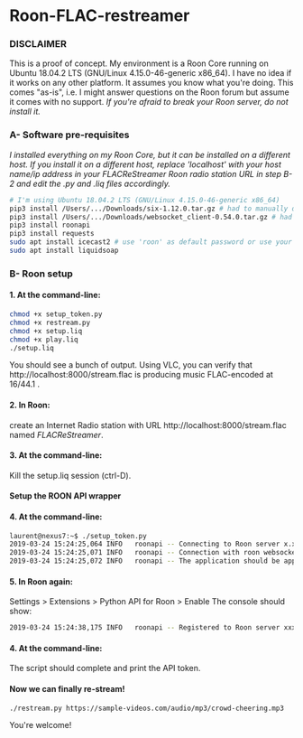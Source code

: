 # Roon-FLAC-restreamer

### DISCLAIMER

This is a proof of concept.
My environment is a Roon Core running on Ubuntu 18.04.2 LTS (GNU/Linux 4.15.0-46-generic x86_64).
I have no idea if it works on any other platform.
It assumes you know what you're doing.
This comes "as-is", i.e. I might answer questions on the Roon forum but assume it comes with no support.
_*If you're afraid to break your Roon server, do not install it.*_

### A- Software pre-requisites
_I installed everything on my Roon Core, but it can be installed on a different host.
If you install it on a different host, replace 'localhost' with your host name/ip address in your FLACReStreamer Roon radio station URL in step B-2 and edit the .py and .liq files accordingly._

```bash
# I'm using Ubuntu 18.04.2 LTS (GNU/Linux 4.15.0-46-generic x86_64)
pip3 install /Users/.../Downloads/six-1.12.0.tar.gz # had to manually download it
pip3 install /Users/.../Downloads/websocket_client-0.54.0.tar.gz # had to manually download it
pip3 install roonapi
pip3 install requests
sudo apt install icecast2 # use 'roon' as default password or use your own but edit the .liq files
sudo apt install liquidsoap
```

### B- Roon setup

#### 1. At the command-line:

```bash
chmod +x setup_token.py
chmod +x restream.py
chmod +x setup.liq
chmod +x play.liq
./setup.liq
```

You should see a bunch of output. Using VLC, you can verify that http://localhost:8000/stream.flac is producing music FLAC-encoded at 16/44.1 .

#### 2. In Roon:

create an Internet Radio station with URL http://localhost:8000/stream.flac named _*FLACReStreamer*_.

#### 3. At the command-line:

Kill the setup.liq session (ctrl-D).

#### Setup the ROON API wrapper

#### 4. At the command-line:

```bash
laurent@nexus7:~$ ./setup_token.py
2019-03-24 15:24:25,064 INFO   roonapi -- Connecting to Roon server x.x.x.x:9100
2019-03-24 15:24:25,071 INFO   roonapi -- Connection with roon websockets (re)created.
2019-03-24 15:24:25,072 INFO   roonapi -- The application should be approved within Roon's settings.
```

#### 5. In Roon again:

Settings > Extensions > Python API for Roon > Enable
The console should show:

```bash
2019-03-24 15:24:38,175 INFO   roonapi -- Registered to Roon server xxx
```

#### 4. At the command-line:

The script should complete and print the API token.

#### Now we can finally re-stream!

```bash
./restream.py https://sample-videos.com/audio/mp3/crowd-cheering.mp3
```
You're welcome!

